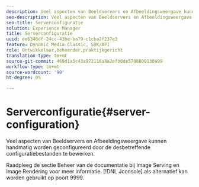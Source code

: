```yaml
---
description: Veel aspecten van Beeldservers en Afbeeldingsweergave kunnen handmatig worden geconfigureerd door de desbetreffende configuratiebestanden te bewerken.
seo-description: Veel aspecten van Beeldservers en Afbeeldingsweergave kunnen handmatig worden geconfigureerd door de desbetreffende configuratiebestanden te bewerken.
seo-title: Serverconfiguratie
solution: Experience Manager
title: Serverconfiguratie
uuid: ee6346df-24cc-43be-ba79-c1cba2f237e3
feature: Dynamic Media Classic, SDK/API
role: Ontwikkelaar,beheerder,praktijkgericht
translation-type: tm+mt
source-git-commit: 469d1a5c43a972116a8a2efb0de5708800130a99
workflow-type: tm+mt
source-wordcount: '90'
ht-degree: 0%

---
```



# Serverconfiguratie{#server-configuration}

Veel aspecten van Beeldservers en Afbeeldingsweergave kunnen handmatig worden geconfigureerd door de desbetreffende configuratiebestanden te bewerken.

Raadpleeg de sectie Beheer van de documentatie bij Image Serving en Image Rendering voor meer informatie. [!DNL Jconsole] als alternatief kan worden gebruikt op poort 9999.
